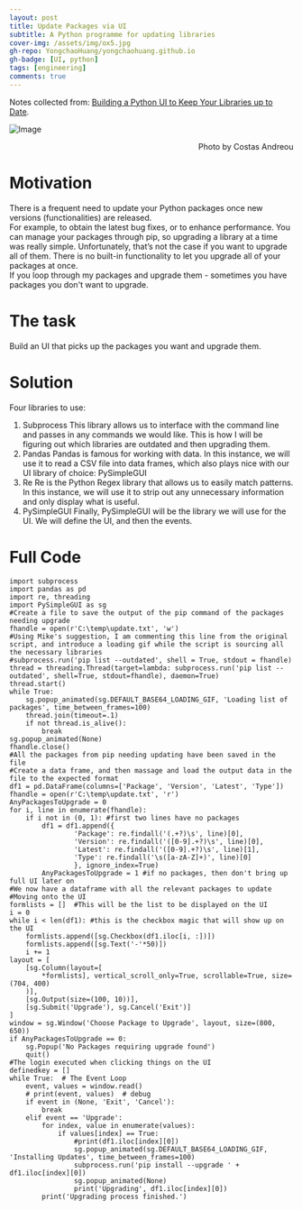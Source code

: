 ```yaml
---
layout: post
title: Update Packages via UI
subtitle: A Python programme for updating libraries
cover-img: /assets/img/ox5.jpg
gh-repo: YongchaoHuang/yongchaohuang.github.io
gh-badge: [UI, python]
tags: [engineering]
comments: true
---
```


Notes collected from: [Building a Python UI to Keep Your Libraries up to Date](https://towardsdatascience.com/building-a-python-ui-to-keep-your-libraries-up-to-date-6d3465d1b652).

![Image](https://miro.medium.com/max/1400/1*NPSOR5poCFWhTJgkmyjB5g.gif)
<div style="text-align: right">Photo by Costas Andreou </div>

# Motivation
There is a frequent need to update your Python packages once new versions (functionalities) are released. <br />
For example, to obtain the latest bug fixes, or to enhance performance. 
You can manage your packages through pip, so upgrading a library at a time was really simple. Unfortunately, that’s not the case if you want to upgrade all of them. There is no built-in functionality to let you upgrade all of your packages at once.  
If you loop through my packages and upgrade them - sometimes you have packages you don't want to upgrade. 


# The task  
Build an UI that picks up the packages you want and upgrade them.  

# Solution
Four libraries to use:  
1. Subprocess
This library allows us to interface with the command line and passes in any commands we would like. This is how I will be figuring out which libraries are outdated and then upgrading them.  
2. Pandas
Pandas is famous for working with data. In this instance, we will use it to read a CSV file into data frames, which also plays nice with our UI library of choice: PySimpleGUI  
3. Re
Re is the Python Regex library that allows us to easily match patterns. In this instance, we will use it to strip out any unnecessary information and only display what is useful.  
4. PySimpleGUI
Finally, PySimpleGUI will be the library we will use for the UI. We will define the UI, and then the events.  

# Full Code
~~~
import subprocess
import pandas as pd
import re, threading
import PySimpleGUI as sg
#Create a file to save the output of the pip command of the packages needing upgrade
fhandle = open(r'C:\temp\update.txt', 'w')
#Using Mike's suggestion, I am commenting this line from the original script, and introduce a loading gif while the script is sourcing all the necessary libraries
#subprocess.run('pip list --outdated', shell = True, stdout = fhandle)
thread = threading.Thread(target=lambda: subprocess.run('pip list --outdated', shell=True, stdout=fhandle), daemon=True)
thread.start()
while True:
    sg.popup_animated(sg.DEFAULT_BASE64_LOADING_GIF, 'Loading list of packages', time_between_frames=100)
    thread.join(timeout=.1)
    if not thread.is_alive():
        break
sg.popup_animated(None)
fhandle.close()
#All the packages from pip needing updating have been saved in the file
#Create a data frame, and then massage and load the output data in the file to the expected format
df1 = pd.DataFrame(columns=['Package', 'Version', 'Latest', 'Type'])
fhandle = open(r'C:\temp\update.txt', 'r')
AnyPackagesToUpgrade = 0
for i, line in enumerate(fhandle):
    if i not in (0, 1): #first two lines have no packages
        df1 = df1.append({
                'Package': re.findall('(.+?)\s', line)[0],
                'Version': re.findall('([0-9].+?)\s', line)[0],
                'Latest': re.findall('([0-9].+?)\s', line)[1], 
                'Type': re.findall('\s([a-zA-Z]+)', line)[0]
                }, ignore_index=True)
        AnyPackagesToUpgrade = 1 #if no packages, then don't bring up full UI later on
#We now have a dataframe with all the relevant packages to update
#Moving onto the UI
formlists = []  #This will be the list to be displayed on the UI
i = 0
while i < len(df1): #this is the checkbox magic that will show up on the UI
    formlists.append([sg.Checkbox(df1.iloc[i, :])])
    formlists.append([sg.Text('-'*50)])
    i += 1
layout = [
    [sg.Column(layout=[
        *formlists], vertical_scroll_only=True, scrollable=True, size=(704, 400)
    )],
    [sg.Output(size=(100, 10))],
    [sg.Submit('Upgrade'), sg.Cancel('Exit')]
]
window = sg.Window('Choose Package to Upgrade', layout, size=(800, 650))
if AnyPackagesToUpgrade == 0:
    sg.Popup('No Packages requiring upgrade found')
    quit()
#The login executed when clicking things on the UI
definedkey = []
while True:  # The Event Loop
    event, values = window.read()
    # print(event, values)  # debug
    if event in (None, 'Exit', 'Cancel'):
        break
    elif event == 'Upgrade':
        for index, value in enumerate(values):
            if values[index] == True:
                #print(df1.iloc[index][0])
                sg.popup_animated(sg.DEFAULT_BASE64_LOADING_GIF, 'Installing Updates', time_between_frames=100)
                subprocess.run('pip install --upgrade ' + df1.iloc[index][0])
                sg.popup_animated(None)
                print('Upgrading', df1.iloc[index][0])
        print('Upgrading process finished.')
~~~
